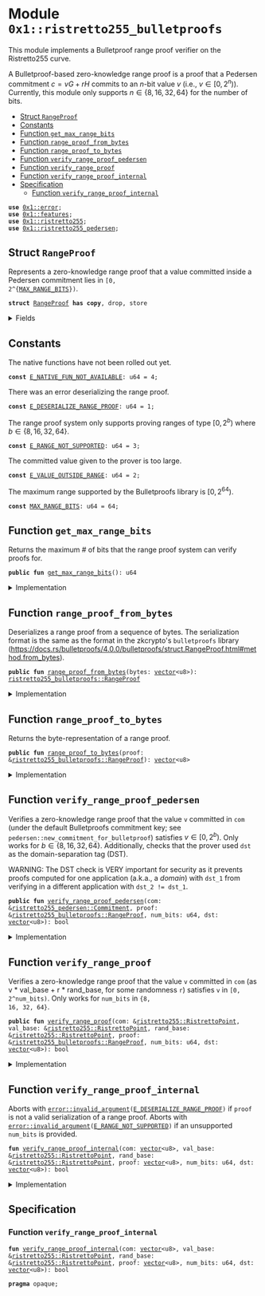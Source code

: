 
<a name="0x1_ristretto255_bulletproofs"></a>

# Module `0x1::ristretto255_bulletproofs`

This module implements a Bulletproof range proof verifier on the Ristretto255 curve.

A Bulletproof-based zero-knowledge range proof is a proof that a Pedersen commitment
$c = v G + r H$ commits to an $n$-bit value $v$ (i.e., $v \in [0, 2^n)$). Currently, this module only supports
$n \in \{8, 16, 32, 64\}$ for the number of bits.


-  [Struct `RangeProof`](#0x1_ristretto255_bulletproofs_RangeProof)
-  [Constants](#@Constants_0)
-  [Function `get_max_range_bits`](#0x1_ristretto255_bulletproofs_get_max_range_bits)
-  [Function `range_proof_from_bytes`](#0x1_ristretto255_bulletproofs_range_proof_from_bytes)
-  [Function `range_proof_to_bytes`](#0x1_ristretto255_bulletproofs_range_proof_to_bytes)
-  [Function `verify_range_proof_pedersen`](#0x1_ristretto255_bulletproofs_verify_range_proof_pedersen)
-  [Function `verify_range_proof`](#0x1_ristretto255_bulletproofs_verify_range_proof)
-  [Function `verify_range_proof_internal`](#0x1_ristretto255_bulletproofs_verify_range_proof_internal)
-  [Specification](#@Specification_1)
    -  [Function `verify_range_proof_internal`](#@Specification_1_verify_range_proof_internal)


<pre><code><b>use</b> <a href="../../move-stdlib/doc/error.md#0x1_error">0x1::error</a>;
<b>use</b> <a href="../../move-stdlib/doc/features.md#0x1_features">0x1::features</a>;
<b>use</b> <a href="ristretto255.md#0x1_ristretto255">0x1::ristretto255</a>;
<b>use</b> <a href="ristretto255_pedersen.md#0x1_ristretto255_pedersen">0x1::ristretto255_pedersen</a>;
</code></pre>



<a name="0x1_ristretto255_bulletproofs_RangeProof"></a>

## Struct `RangeProof`

Represents a zero-knowledge range proof that a value committed inside a Pedersen commitment lies in
<code>[0, 2^{<a href="ristretto255_bulletproofs.md#0x1_ristretto255_bulletproofs_MAX_RANGE_BITS">MAX_RANGE_BITS</a>})</code>.


<pre><code><b>struct</b> <a href="ristretto255_bulletproofs.md#0x1_ristretto255_bulletproofs_RangeProof">RangeProof</a> <b>has</b> <b>copy</b>, drop, store
</code></pre>



<details>
<summary>Fields</summary>


<dl>
<dt>
<code>bytes: <a href="../../move-stdlib/doc/vector.md#0x1_vector">vector</a>&lt;u8&gt;</code>
</dt>
<dd>

</dd>
</dl>


</details>

<a name="@Constants_0"></a>

## Constants


<a name="0x1_ristretto255_bulletproofs_E_NATIVE_FUN_NOT_AVAILABLE"></a>

The native functions have not been rolled out yet.


<pre><code><b>const</b> <a href="ristretto255_bulletproofs.md#0x1_ristretto255_bulletproofs_E_NATIVE_FUN_NOT_AVAILABLE">E_NATIVE_FUN_NOT_AVAILABLE</a>: u64 = 4;
</code></pre>



<a name="0x1_ristretto255_bulletproofs_E_DESERIALIZE_RANGE_PROOF"></a>

There was an error deserializing the range proof.


<pre><code><b>const</b> <a href="ristretto255_bulletproofs.md#0x1_ristretto255_bulletproofs_E_DESERIALIZE_RANGE_PROOF">E_DESERIALIZE_RANGE_PROOF</a>: u64 = 1;
</code></pre>



<a name="0x1_ristretto255_bulletproofs_E_RANGE_NOT_SUPPORTED"></a>

The range proof system only supports proving ranges of type $[0, 2^b)$ where $b \in \{8, 16, 32, 64\}$.


<pre><code><b>const</b> <a href="ristretto255_bulletproofs.md#0x1_ristretto255_bulletproofs_E_RANGE_NOT_SUPPORTED">E_RANGE_NOT_SUPPORTED</a>: u64 = 3;
</code></pre>



<a name="0x1_ristretto255_bulletproofs_E_VALUE_OUTSIDE_RANGE"></a>

The committed value given to the prover is too large.


<pre><code><b>const</b> <a href="ristretto255_bulletproofs.md#0x1_ristretto255_bulletproofs_E_VALUE_OUTSIDE_RANGE">E_VALUE_OUTSIDE_RANGE</a>: u64 = 2;
</code></pre>



<a name="0x1_ristretto255_bulletproofs_MAX_RANGE_BITS"></a>

The maximum range supported by the Bulletproofs library is $[0, 2^{64})$.


<pre><code><b>const</b> <a href="ristretto255_bulletproofs.md#0x1_ristretto255_bulletproofs_MAX_RANGE_BITS">MAX_RANGE_BITS</a>: u64 = 64;
</code></pre>



<a name="0x1_ristretto255_bulletproofs_get_max_range_bits"></a>

## Function `get_max_range_bits`

Returns the maximum # of bits that the range proof system can verify proofs for.


<pre><code><b>public</b> <b>fun</b> <a href="ristretto255_bulletproofs.md#0x1_ristretto255_bulletproofs_get_max_range_bits">get_max_range_bits</a>(): u64
</code></pre>



<details>
<summary>Implementation</summary>


<pre><code><b>public</b> <b>fun</b> <a href="ristretto255_bulletproofs.md#0x1_ristretto255_bulletproofs_get_max_range_bits">get_max_range_bits</a>(): u64 {
    <a href="ristretto255_bulletproofs.md#0x1_ristretto255_bulletproofs_MAX_RANGE_BITS">MAX_RANGE_BITS</a>
}
</code></pre>



</details>

<a name="0x1_ristretto255_bulletproofs_range_proof_from_bytes"></a>

## Function `range_proof_from_bytes`

Deserializes a range proof from a sequence of bytes. The serialization format is the same as the format in
the zkcrypto's <code>bulletproofs</code> library (https://docs.rs/bulletproofs/4.0.0/bulletproofs/struct.RangeProof.html#method.from_bytes).


<pre><code><b>public</b> <b>fun</b> <a href="ristretto255_bulletproofs.md#0x1_ristretto255_bulletproofs_range_proof_from_bytes">range_proof_from_bytes</a>(bytes: <a href="../../move-stdlib/doc/vector.md#0x1_vector">vector</a>&lt;u8&gt;): <a href="ristretto255_bulletproofs.md#0x1_ristretto255_bulletproofs_RangeProof">ristretto255_bulletproofs::RangeProof</a>
</code></pre>



<details>
<summary>Implementation</summary>


<pre><code><b>public</b> <b>fun</b> <a href="ristretto255_bulletproofs.md#0x1_ristretto255_bulletproofs_range_proof_from_bytes">range_proof_from_bytes</a>(bytes: <a href="../../move-stdlib/doc/vector.md#0x1_vector">vector</a>&lt;u8&gt;): <a href="ristretto255_bulletproofs.md#0x1_ristretto255_bulletproofs_RangeProof">RangeProof</a> {
    <a href="ristretto255_bulletproofs.md#0x1_ristretto255_bulletproofs_RangeProof">RangeProof</a> {
        bytes
    }
}
</code></pre>



</details>

<a name="0x1_ristretto255_bulletproofs_range_proof_to_bytes"></a>

## Function `range_proof_to_bytes`

Returns the byte-representation of a range proof.


<pre><code><b>public</b> <b>fun</b> <a href="ristretto255_bulletproofs.md#0x1_ristretto255_bulletproofs_range_proof_to_bytes">range_proof_to_bytes</a>(proof: &<a href="ristretto255_bulletproofs.md#0x1_ristretto255_bulletproofs_RangeProof">ristretto255_bulletproofs::RangeProof</a>): <a href="../../move-stdlib/doc/vector.md#0x1_vector">vector</a>&lt;u8&gt;
</code></pre>



<details>
<summary>Implementation</summary>


<pre><code><b>public</b> <b>fun</b> <a href="ristretto255_bulletproofs.md#0x1_ristretto255_bulletproofs_range_proof_to_bytes">range_proof_to_bytes</a>(proof: &<a href="ristretto255_bulletproofs.md#0x1_ristretto255_bulletproofs_RangeProof">RangeProof</a>): <a href="../../move-stdlib/doc/vector.md#0x1_vector">vector</a>&lt;u8&gt; {
    proof.bytes
}
</code></pre>



</details>

<a name="0x1_ristretto255_bulletproofs_verify_range_proof_pedersen"></a>

## Function `verify_range_proof_pedersen`

Verifies a zero-knowledge range proof that the value <code>v</code> committed in <code>com</code> (under the default Bulletproofs
commitment key; see <code>pedersen::new_commitment_for_bulletproof</code>) satisfies $v \in [0, 2^b)$. Only works
for $b \in \{8, 16, 32, 64\}$. Additionally, checks that the prover used <code>dst</code> as the domain-separation
tag (DST).

WARNING: The DST check is VERY important for security as it prevents proofs computed for one application
(a.k.a., a _domain_) with <code>dst_1</code> from verifying in a different application with <code>dst_2 != dst_1</code>.


<pre><code><b>public</b> <b>fun</b> <a href="ristretto255_bulletproofs.md#0x1_ristretto255_bulletproofs_verify_range_proof_pedersen">verify_range_proof_pedersen</a>(com: &<a href="ristretto255_pedersen.md#0x1_ristretto255_pedersen_Commitment">ristretto255_pedersen::Commitment</a>, proof: &<a href="ristretto255_bulletproofs.md#0x1_ristretto255_bulletproofs_RangeProof">ristretto255_bulletproofs::RangeProof</a>, num_bits: u64, dst: <a href="../../move-stdlib/doc/vector.md#0x1_vector">vector</a>&lt;u8&gt;): bool
</code></pre>



<details>
<summary>Implementation</summary>


<pre><code><b>public</b> <b>fun</b> <a href="ristretto255_bulletproofs.md#0x1_ristretto255_bulletproofs_verify_range_proof_pedersen">verify_range_proof_pedersen</a>(com: &pedersen::Commitment, proof: &<a href="ristretto255_bulletproofs.md#0x1_ristretto255_bulletproofs_RangeProof">RangeProof</a>, num_bits: u64, dst: <a href="../../move-stdlib/doc/vector.md#0x1_vector">vector</a>&lt;u8&gt;): bool {
    <b>assert</b>!(<a href="../../move-stdlib/doc/features.md#0x1_features_bulletproofs_enabled">features::bulletproofs_enabled</a>(), <a href="../../move-stdlib/doc/error.md#0x1_error_invalid_state">error::invalid_state</a>(<a href="ristretto255_bulletproofs.md#0x1_ristretto255_bulletproofs_E_NATIVE_FUN_NOT_AVAILABLE">E_NATIVE_FUN_NOT_AVAILABLE</a>));

    <a href="ristretto255_bulletproofs.md#0x1_ristretto255_bulletproofs_verify_range_proof_internal">verify_range_proof_internal</a>(
        <a href="ristretto255.md#0x1_ristretto255_point_to_bytes">ristretto255::point_to_bytes</a>(&pedersen::commitment_as_compressed_point(com)),
        &<a href="ristretto255.md#0x1_ristretto255_basepoint">ristretto255::basepoint</a>(), &<a href="ristretto255.md#0x1_ristretto255_hash_to_point_base">ristretto255::hash_to_point_base</a>(),
        proof.bytes,
        num_bits,
        dst
    )
}
</code></pre>



</details>

<a name="0x1_ristretto255_bulletproofs_verify_range_proof"></a>

## Function `verify_range_proof`

Verifies a zero-knowledge range proof that the value <code>v</code> committed in <code>com</code> (as v * val_base + r * rand_base,
for some randomness <code>r</code>) satisfies <code>v</code> in <code>[0, 2^num_bits)</code>. Only works for <code>num_bits</code> in <code>{8, 16, 32, 64}</code>.


<pre><code><b>public</b> <b>fun</b> <a href="ristretto255_bulletproofs.md#0x1_ristretto255_bulletproofs_verify_range_proof">verify_range_proof</a>(com: &<a href="ristretto255.md#0x1_ristretto255_RistrettoPoint">ristretto255::RistrettoPoint</a>, val_base: &<a href="ristretto255.md#0x1_ristretto255_RistrettoPoint">ristretto255::RistrettoPoint</a>, rand_base: &<a href="ristretto255.md#0x1_ristretto255_RistrettoPoint">ristretto255::RistrettoPoint</a>, proof: &<a href="ristretto255_bulletproofs.md#0x1_ristretto255_bulletproofs_RangeProof">ristretto255_bulletproofs::RangeProof</a>, num_bits: u64, dst: <a href="../../move-stdlib/doc/vector.md#0x1_vector">vector</a>&lt;u8&gt;): bool
</code></pre>



<details>
<summary>Implementation</summary>


<pre><code><b>public</b> <b>fun</b> <a href="ristretto255_bulletproofs.md#0x1_ristretto255_bulletproofs_verify_range_proof">verify_range_proof</a>(
    com: &RistrettoPoint,
    val_base: &RistrettoPoint, rand_base: &RistrettoPoint,
    proof: &<a href="ristretto255_bulletproofs.md#0x1_ristretto255_bulletproofs_RangeProof">RangeProof</a>, num_bits: u64, dst: <a href="../../move-stdlib/doc/vector.md#0x1_vector">vector</a>&lt;u8&gt;): bool
{
    <b>assert</b>!(<a href="../../move-stdlib/doc/features.md#0x1_features_bulletproofs_enabled">features::bulletproofs_enabled</a>(), <a href="../../move-stdlib/doc/error.md#0x1_error_invalid_state">error::invalid_state</a>(<a href="ristretto255_bulletproofs.md#0x1_ristretto255_bulletproofs_E_NATIVE_FUN_NOT_AVAILABLE">E_NATIVE_FUN_NOT_AVAILABLE</a>));

    <a href="ristretto255_bulletproofs.md#0x1_ristretto255_bulletproofs_verify_range_proof_internal">verify_range_proof_internal</a>(
        <a href="ristretto255.md#0x1_ristretto255_point_to_bytes">ristretto255::point_to_bytes</a>(&<a href="ristretto255.md#0x1_ristretto255_point_compress">ristretto255::point_compress</a>(com)),
        val_base, rand_base,
        proof.bytes, num_bits, dst
    )
}
</code></pre>



</details>

<a name="0x1_ristretto255_bulletproofs_verify_range_proof_internal"></a>

## Function `verify_range_proof_internal`

Aborts with <code><a href="../../move-stdlib/doc/error.md#0x1_error_invalid_argument">error::invalid_argument</a>(<a href="ristretto255_bulletproofs.md#0x1_ristretto255_bulletproofs_E_DESERIALIZE_RANGE_PROOF">E_DESERIALIZE_RANGE_PROOF</a>)</code> if <code>proof</code> is not a valid serialization of a
range proof.
Aborts with <code><a href="../../move-stdlib/doc/error.md#0x1_error_invalid_argument">error::invalid_argument</a>(<a href="ristretto255_bulletproofs.md#0x1_ristretto255_bulletproofs_E_RANGE_NOT_SUPPORTED">E_RANGE_NOT_SUPPORTED</a>)</code> if an unsupported <code>num_bits</code> is provided.


<pre><code><b>fun</b> <a href="ristretto255_bulletproofs.md#0x1_ristretto255_bulletproofs_verify_range_proof_internal">verify_range_proof_internal</a>(com: <a href="../../move-stdlib/doc/vector.md#0x1_vector">vector</a>&lt;u8&gt;, val_base: &<a href="ristretto255.md#0x1_ristretto255_RistrettoPoint">ristretto255::RistrettoPoint</a>, rand_base: &<a href="ristretto255.md#0x1_ristretto255_RistrettoPoint">ristretto255::RistrettoPoint</a>, proof: <a href="../../move-stdlib/doc/vector.md#0x1_vector">vector</a>&lt;u8&gt;, num_bits: u64, dst: <a href="../../move-stdlib/doc/vector.md#0x1_vector">vector</a>&lt;u8&gt;): bool
</code></pre>



<details>
<summary>Implementation</summary>


<pre><code><b>native</b> <b>fun</b> <a href="ristretto255_bulletproofs.md#0x1_ristretto255_bulletproofs_verify_range_proof_internal">verify_range_proof_internal</a>(
    com: <a href="../../move-stdlib/doc/vector.md#0x1_vector">vector</a>&lt;u8&gt;,
    val_base: &RistrettoPoint,
    rand_base: &RistrettoPoint,
    proof: <a href="../../move-stdlib/doc/vector.md#0x1_vector">vector</a>&lt;u8&gt;,
    num_bits: u64,
    dst: <a href="../../move-stdlib/doc/vector.md#0x1_vector">vector</a>&lt;u8&gt;): bool;
</code></pre>



</details>

<a name="@Specification_1"></a>

## Specification


<a name="@Specification_1_verify_range_proof_internal"></a>

### Function `verify_range_proof_internal`


<pre><code><b>fun</b> <a href="ristretto255_bulletproofs.md#0x1_ristretto255_bulletproofs_verify_range_proof_internal">verify_range_proof_internal</a>(com: <a href="../../move-stdlib/doc/vector.md#0x1_vector">vector</a>&lt;u8&gt;, val_base: &<a href="ristretto255.md#0x1_ristretto255_RistrettoPoint">ristretto255::RistrettoPoint</a>, rand_base: &<a href="ristretto255.md#0x1_ristretto255_RistrettoPoint">ristretto255::RistrettoPoint</a>, proof: <a href="../../move-stdlib/doc/vector.md#0x1_vector">vector</a>&lt;u8&gt;, num_bits: u64, dst: <a href="../../move-stdlib/doc/vector.md#0x1_vector">vector</a>&lt;u8&gt;): bool
</code></pre>




<pre><code><b>pragma</b> opaque;
</code></pre>


[move-book]: https://aptos.dev/guides/move-guides/book/SUMMARY
